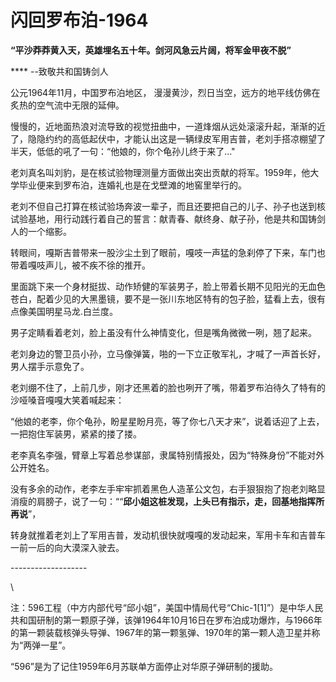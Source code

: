 # 闪回罗布泊-1964

**“平沙莽莽黄入天，英雄埋名五十年。剑河风急云片阔，将军金甲夜不脱”**

&#x20;                                                                                                **** --致敬共和国铸剑人



公元1964年11月，中国罗布泊地区， 漫漫黄沙，烈日当空，远方的地平线仿佛在炙热的空气流中无限的延伸。

慢慢的，近地面热浪对流导致的视觉扭曲中，一道烽烟从远处滚滚升起，渐渐的近了，隐隐约约的高低起伏中，才能认出这是一辆绿皮军用吉普，老刘手搭凉棚望了半天，低低的吼了一句：“他娘的，你个龟孙儿终于来了..."

老刘真名叫刘豹，是在核试验物理测量方面做出突出贡献的将军。1959年，他大学毕业便来到罗布泊，连婚礼也是在戈壁滩的地窖里举行的。

老刘不但自己打算在核试验场奔波一辈子，而且还要把自己的儿子、孙子也送到核试验基地，用行动践行着自己的誓言：献青春、献终身、献子孙，他是共和国铸剑人的一个缩影。



转眼间，嘎斯吉普带来一股沙尘土到了眼前，嘎吱一声猛的急刹停了下来，车门也带着嘎吱声儿，被不疾不徐的推开。

里面跳下来一个身材挺拔、动作矫健的军装男子，脸上带着长期不见阳光的无血色苍白，配着少见的大黑墨镜，要不是一张川东地区特有的包子脸，猛看上去，很有点像美国明星马龙.白兰度。

男子定睛看着老刘，脸上虽没有什么神情变化，但是嘴角微微一咧，翘了起来。

老刘身边的警卫员小孙，立马像弹簧，啪的一下立正敬军礼，才喊了一声首长好，男人摆手示意免了。

老刘绷不住了，上前几步，刚才还黑着的脸也咧开了嘴，带着罗布泊待久了特有的沙哑嗓音嘎嘎大笑着喊起来：

“他娘的老李，你个龟孙，盼星星盼月亮，等了你七八天才来”，说着话迎了上去，一把抱住军装男，紧紧的搂了搂。

老李真名李强，臂章上写着总参谋部，隶属特别情报处，因为“特殊身份”不能对外公开姓名。

没有多余的动作，老李左手牢牢抓着黑色人造革公文包，右手狠狠抱了抱老刘略显消瘦的肩膀子，说了一句：““**邱小姐这桩发现，上头已有指示，走，回基地指挥所再说**”，

转身就推着老刘上了军用吉普，发动机很快就嘎嘎的发动起来，军用卡车和吉普车一前一后的向大漠深入驶去。

\-------------------

\


注：596工程（中方内部代号“邱小姐”，美国中情局代号“Chic-1\[1]”）是中华人民共和国研制的第一颗原子弹，该弹1964年10月16日在罗布泊成功爆炸，与1966年的第一颗装载核弹头导弹、1967年的第一颗氢弹、1970年的第一颗人造卫星并称为“两弹一星”。

“596”是为了记住1959年6月苏联单方面停止对华原子弹研制的援助。



